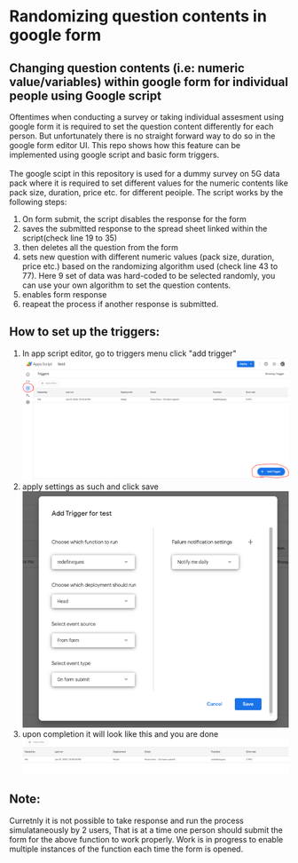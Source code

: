 # Randomizing question contents in google form
## Changing question contents (i.e: numeric value/variables) within google form for individual people using Google script
Oftentimes when conducting a survey or taking individual assesment using google form it is required to set the question content differently for each person. But unfortunately there is no straight forward way to do so in the google form editor UI. This repo shows how this feature can be implemented using google script and basic form triggers. <br> <br>
The google scipt in this repository is used for a dummy survey on 5G data pack where it is required to set different values for the numeric contents like pack size, duration, price etc. for different peoiple. The script works by the following steps:<br>
  1) On form submit, the script disables the response for the form
  2) saves the submitted response to the spread sheet linked within the script(check line 19 to 35)
  3) then deletes all the question from the form
  4) sets new question with different numeric values (pack size, duration, price etc.) based on the randomizing algorithm used (check line 43 to 77). Here 9 set of data was hard-coded to be selected randomly, you can use your own algorithm to set the question contents. 
  5) enables form response 
  6) reapeat the process if another response is submitted.

## How to set up the triggers:
  1) In app script editor, go to triggers menu click "add trigger"<br>![This is an image](https://github.com/AsifKhan991/Randomizing-question-contents-in-google-form/blob/main/trigger%20menu.PNG)
  2) apply settings as such and click save <br>![This is an image](https://github.com/AsifKhan991/Randomizing-question-contents-in-google-form/blob/main/trigger%20settings.PNG)
  3) upon completion it will look like this and you are done<br>![This is an image](https://github.com/AsifKhan991/Randomizing-question-contents-in-google-form/blob/main/after%20completion.PNG)
## Note:
Curretnly it is not possible to take response and run the process simulataneously by 2 users, That is at a time one person should submit the form for the above function to work properly. Work is in progress to enable multiple instances of the function each time the form is opened.

